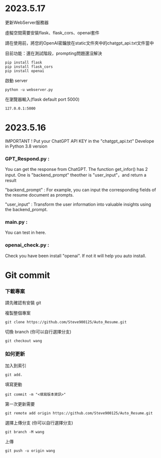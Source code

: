 # 2023.5.17
更新WebServer服務器

虛擬空間需要安裝flask、flask_cors、openai套件

請在使用前，將您的OpenAI密鑰放在static文件夾中的chatgpt_api.txt文件當中

目前功能：還在測試階段，prompting問題還沒解決

```
pip install flask
pip install flask_cors
pip install openai
```

啟動 server
```
python -u webserver.py
```
在瀏覽器輸入(flask default port 5000)
```
127.0.0.1:5000
```

# 2023.5.16
IMPORTANT ! 
Put your ChatGPT API KEY in the "chatgpt_api.txt"
Develope in Python 3.8 version 

### GPT_Respond.py :
  You can get the response from ChatGPT. 
  The function get_infor() has 2 input. One is "backend_prompt" theother is "user_input"，and return a result

  "backend_prompt" : For example, you can input the corresponding fields of the resume document as prompts.

  "user_input" : Transform the user information into valuable insights using the backend_prompt.

### main.py :
  You can test in here.
    
### openai_check.py :
  Check you have been install "openai".
  If not it will help you auto install.
   
# Git commit

### 下載專案
請先確認有安裝 git

複製整個專案
```
git clone https://github.com/Steve900125/Auto_Resume.git
```

切換 branch (你可以自行選擇分支)
```
git checkout wang
```

### 如何更新

加入到索引
```
git add.
```

填寫更動
```
git commit -m "<填寫版本資訊>"
```

第一次更新需要
```
git remote add origin https://github.com/Steve900125/Auto_Resume.git
```

選擇上傳分支 (你可以自行選擇分支)
```
git branch -M wang
```

上傳
```
git push -u origin wang
```

